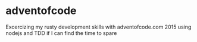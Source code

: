 # adventofcode
Excercizing my rusty development skills with adventofcode.com 2015 using nodejs and TDD if I can find the time to spare
